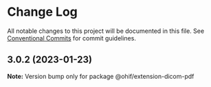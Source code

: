 # Change Log

All notable changes to this project will be documented in this file.
See [Conventional Commits](https://conventionalcommits.org) for commit guidelines.

## 3.0.2 (2023-01-23)

**Note:** Version bump only for package @ohif/extension-dicom-pdf

